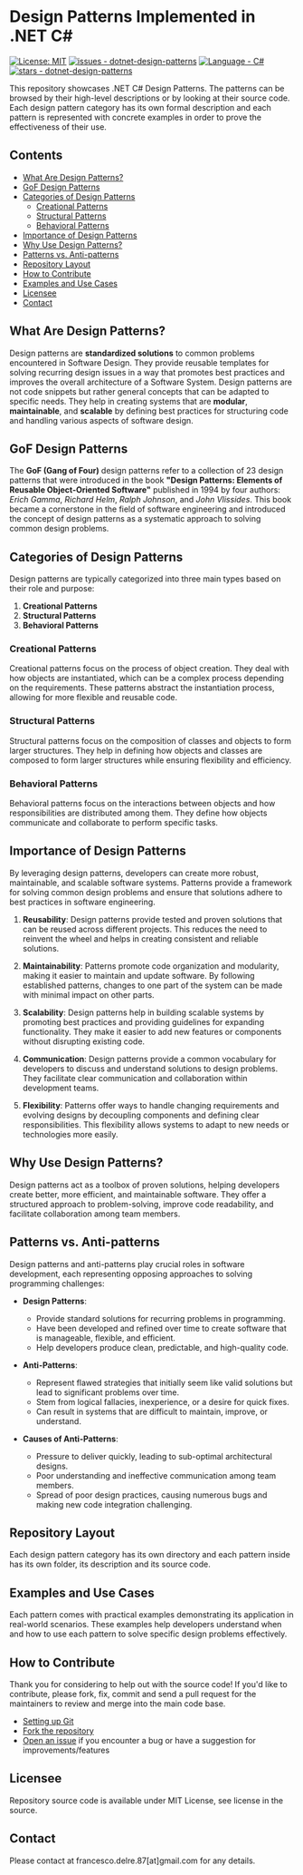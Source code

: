 # Design Patterns Implemented in .NET C#
[![License: MIT](https://img.shields.io/badge/License-MIT-yellow.svg)](https://opensource.org/licenses/MIT)
[![issues - dotnet-design-patterns](https://img.shields.io/github/issues/engineering87/dotnet-design-patterns)](https://github.com/engineering87/dotnet-design-patterns/issues)
[![Language - C#](https://img.shields.io/static/v1?label=Language&message=C%23&color=blueviolet)](https://dotnet.microsoft.com/it-it/languages/csharp)
[![stars - dotnet-design-patterns](https://img.shields.io/github/stars/engineering87/dotnet-design-patterns?style=social)](https://github.com/engineering87/dotnet-design-patterns)

This repository showcases .NET C# Design Patterns. The patterns can be browsed by their high-level descriptions or by looking at their source code. Each design pattern category has its own formal description and each pattern is represented with concrete examples in order to prove the effectiveness of their use.

## Contents
- [What Are Design Patterns?](#what-are-design-patterns)
- [GoF Design Patterns](#gof-design-patterns)
- [Categories of Design Patterns](#categories-of-design-patterns)
  - [Creational Patterns](#creational-patterns)
  - [Structural Patterns](#structural-patterns)
  - [Behavioral Patterns](#behavioral-patterns)
- [Importance of Design Patterns](#importance-of-design-patterns)
- [Why Use Design Patterns?](#why-use-design-patterns)
- [Patterns vs. Anti-patterns](#patterns-vs-anti-patterns)
- [Repository Layout](#repository-layout)
- [How to Contribute](#how-to-contribute)
- [Examples and Use Cases](#examples-and-use-cases)
- [Licensee](#licensee)
- [Contact](#contact)

## What Are Design Patterns?
Design patterns are **standardized solutions** to common problems encountered in Software Design. They provide reusable templates for solving recurring design issues in a way that promotes best practices and improves the overall architecture of a Software System. Design patterns are not code snippets but rather general concepts that can be adapted to specific needs. They help in creating systems that are **modular**, **maintainable**, and **scalable** by defining best practices for structuring code and handling various aspects of software design.

## GoF Design Patterns
The **GoF (Gang of Four)** design patterns refer to a collection of 23 design patterns that were introduced in the book **"Design Patterns: Elements of Reusable Object-Oriented Software"** published in 1994 by four authors: *Erich Gamma*, *Richard Helm*, *Ralph Johnson*, and *John Vlissides*. This book became a cornerstone in the field of software engineering and introduced the concept of design patterns as a systematic approach to solving common design problems.

## Categories of Design Patterns
Design patterns are typically categorized into three main types based on their role and purpose:

1. **Creational Patterns**
2. **Structural Patterns**
3. **Behavioral Patterns**

### Creational Patterns
Creational patterns focus on the process of object creation. They deal with how objects are instantiated, which can be a complex process depending on the requirements. These patterns abstract the instantiation process, allowing for more flexible and reusable code.

### Structural Patterns
Structural patterns focus on the composition of classes and objects to form larger structures. They help in defining how objects and classes are composed to form larger structures while ensuring flexibility and efficiency.

### Behavioral Patterns
Behavioral patterns focus on the interactions between objects and how responsibilities are distributed among them. They define how objects communicate and collaborate to perform specific tasks.

## Importance of Design Patterns
By leveraging design patterns, developers can create more robust, maintainable, and scalable software systems. Patterns provide a framework for solving common design problems and ensure that solutions adhere to best practices in software engineering.

1. **Reusability**:
Design patterns provide tested and proven solutions that can be reused across different projects. This reduces the need to reinvent the wheel and helps in creating consistent and reliable solutions.

2. **Maintainability**:
Patterns promote code organization and modularity, making it easier to maintain and update software. By following established patterns, changes to one part of the system can be made with minimal impact on other parts.

3. **Scalability**:
Design patterns help in building scalable systems by promoting best practices and providing guidelines for expanding functionality. They make it easier to add new features or components without disrupting existing code.

4. **Communication**:
Design patterns provide a common vocabulary for developers to discuss and understand solutions to design problems. They facilitate clear communication and collaboration within development teams.

5. **Flexibility**:
Patterns offer ways to handle changing requirements and evolving designs by decoupling components and defining clear responsibilities. This flexibility allows systems to adapt to new needs or technologies more easily.

## Why Use Design Patterns?
Design patterns act as a toolbox of proven solutions, helping developers create better, more efficient, and maintainable software. They offer a structured approach to problem-solving, improve code readability, and facilitate collaboration among team members.

## Patterns vs. Anti-patterns
Design patterns and anti-patterns play crucial roles in software development, each representing opposing approaches to solving programming challenges:
- **Design Patterns**:
  - Provide standard solutions for recurring problems in programming.
  - Have been developed and refined over time to create software that is manageable, flexible, and efficient.
  - Help developers produce clean, predictable, and high-quality code.

- **Anti-Patterns**:
  - Represent flawed strategies that initially seem like valid solutions but lead to significant problems over time.
  - Stem from logical fallacies, inexperience, or a desire for quick fixes.
  - Can result in systems that are difficult to maintain, improve, or understand.

- **Causes of Anti-Patterns**:
  - Pressure to deliver quickly, leading to sub-optimal architectural designs.
  - Poor understanding and ineffective communication among team members.
  - Spread of poor design practices, causing numerous bugs and making new code integration challenging.

## Repository Layout
Each design pattern category has its own directory and each pattern inside has its own folder, its description and its source code.

## Examples and Use Cases
Each pattern comes with practical examples demonstrating its application in real-world scenarios. These examples help developers understand when and how to use each pattern to solve specific design problems effectively.

## How to Contribute
Thank you for considering to help out with the source code!
If you'd like to contribute, please fork, fix, commit and send a pull request for the maintainers to review and merge into the main code base.

 * [Setting up Git](https://docs.github.com/en/get-started/getting-started-with-git/set-up-git)
 * [Fork the repository](https://docs.github.com/en/pull-requests/collaborating-with-pull-requests/working-with-forks/fork-a-repo)
 * [Open an issue](https://github.com/engineering87/dotnet-design-patterns/issues) if you encounter a bug or have a suggestion for improvements/features

## Licensee
Repository source code is available under MIT License, see license in the source.

## Contact
Please contact at francesco.delre.87[at]gmail.com for any details.
